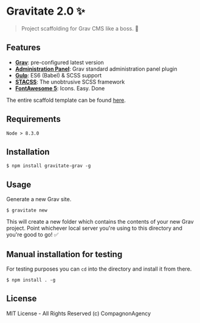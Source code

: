 # Gravitate 2.0 ✨
> Project scaffolding for Grav CMS like a boss. 👊

## Features

- **[Grav](https://getgrav.org/)**: pre-configured latest version
- **[Administration Panel](https://github.com/getgrav/grav-plugin-admin)**: Grav standard administration panel plugin
- **[Gulp](http://gulpjs.com/)**: ES6 (Babel) & SCSS support
- **[STACSS](https://github.com/nielsenramon/stacss)**: The unobtrusive SCSS framework
- **[FontAwesome 5](https://fontawesome.com)**: Icons. Easy. Done

The entire scaffold template can be found [here](https://github.com/CompagnonAgency/gravitate-grav).

## Requirements

    Node > 8.3.0

## Installation

    $ npm install gravitate-grav -g

## Usage

Generate a new Grav site.

    $ gravitate new

This will create a new folder which contains the contents of your new Grav project.
Point whichever local server you're using to this directory and you're good to go! ✅

## Manual installation for testing

For testing purposes you can `cd` into the directory and install it from there.

    $ npm install . -g

## License

MIT License - All Rights Reserved (c) CompagnonAgency
